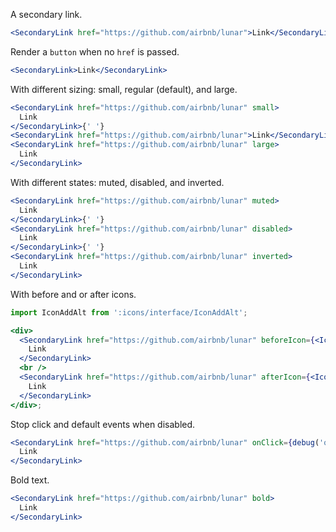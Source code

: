 A secondary link.

```jsx
<SecondaryLink href="https://github.com/airbnb/lunar">Link</SecondaryLink>
```

Render a `button` when no `href` is passed.

```jsx
<SecondaryLink>Link</SecondaryLink>
```

With different sizing: small, regular (default), and large.

```jsx
<SecondaryLink href="https://github.com/airbnb/lunar" small>
  Link
</SecondaryLink>{' '}
<SecondaryLink href="https://github.com/airbnb/lunar">Link</SecondaryLink>{' '}
<SecondaryLink href="https://github.com/airbnb/lunar" large>
  Link
</SecondaryLink>
```

With different states: muted, disabled, and inverted.

```jsx
<SecondaryLink href="https://github.com/airbnb/lunar" muted>
  Link
</SecondaryLink>{' '}
<SecondaryLink href="https://github.com/airbnb/lunar" disabled>
  Link
</SecondaryLink>{' '}
<SecondaryLink href="https://github.com/airbnb/lunar" inverted>
  Link
</SecondaryLink>
```

With before and or after icons.

```jsx
import IconAddAlt from ':icons/interface/IconAddAlt';

<div>
  <SecondaryLink href="https://github.com/airbnb/lunar" beforeIcon={<IconAddAlt decorative />}>
    Link
  </SecondaryLink>
  <br />
  <SecondaryLink href="https://github.com/airbnb/lunar" afterIcon={<IconAddAlt decorative />}>
    Link
  </SecondaryLink>
</div>;
```

Stop click and default events when disabled.

```jsx
<SecondaryLink href="https://github.com/airbnb/lunar" onClick={debug('onClick')} disabled>
  Link
</SecondaryLink>
```

Bold text.

```jsx
<SecondaryLink href="https://github.com/airbnb/lunar" bold>
  Link
</SecondaryLink>
```
